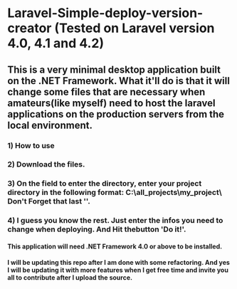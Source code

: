 # Laravel-Simple-deploy-version-creator (Tested on Laravel version 4.0, 4.1 and 4.2)
## This is a very minimal desktop application built on the .NET Framework. What it'll do is that it will change some files that are necessary when amateurs(like myself) need to host the laravel applications on the production servers from the local environment.
### 1) How to use
### 2) Download the files.
### 3) On the field to enter the directory, enter your project directory in the following format: C:\all_projects\my_project\ Don't Forget that last '\'.
### 4) I guess you know the rest. Just enter the infos you need to change when deploying. And Hit thebutton 'Do it!'.

#### This application will need .NET Framework 4.0 or above to be installed.

#### I will be updating this repo after I am done with some refactoring. And yes I will be updating it with more features when I get free time and invite you all to contribute after I upload the source. 
